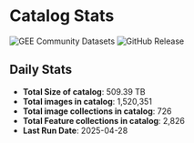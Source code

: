 # Catalog Stats

![GEE Community Datasets](https://img.shields.io/endpoint?url=https://gist.githubusercontent.com/samapriya/34bc0c1280d475d3a69e3b60a706226e/raw/community.json)
![GitHub Release](https://img.shields.io/github/v/release/samapriya/awesome-gee-community-datasets)

## Daily Stats

<!-- START_MARKER -->
* **Total Size of catalog**: 509.39 TB
* **Total images in catalog**: 1,520,351
* **Total image collections in catalog**: 726
* **Total Feature collections in catalog**: 2,826
* **Last Run Date**: 2025-04-28
<!-- END_MARKER -->
